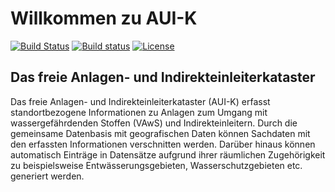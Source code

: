 # Willkommen zu AUI-K

[![Build Status](https://travis-ci.org/stadt-bielefeld/auik.svg?branch=master)][travis]
[![Build status](https://ci.appveyor.com/api/projects/status/h9vq9wyxpj51hgms?svg=true)][appveyor]
[![License](https://img.shields.io/badge/License-LGPL%20v2.1-blue.svg)][license]

[travis]:   https://travis-ci.org/stadt-bielefeld/auik
[appveyor]: https://ci.appveyor.com/project/stadt-bielefeld/auik
[license]:  https://tldrlegal.com/license/gnu-lesser-general-public-license-v2.1-(lgpl-2.1) 
[sonarcube]: https://sonarcloud.io/dashboard?id=auik_prod%3Aauik_prod

## Das freie Anlagen- und Indirekteinleiterkataster

Das freie Anlagen- und Indirekteinleiterkataster (AUI-K) erfasst standortbezogene Informationen zu Anlagen zum Umgang mit wassergefährdenden Stoffen (VAwS) und Indirekteinleitern. Durch die gemeinsame Datenbasis mit geografischen Daten können Sachdaten mit den erfassten Informationen verschnitten werden. Darüber hinaus können automatisch Einträge in Datensätze aufgrund ihrer räumlichen Zugehörigkeit zu beispielsweise Entwässerungsgebieten, Wasserschutzgebieten etc. generiert werden.
